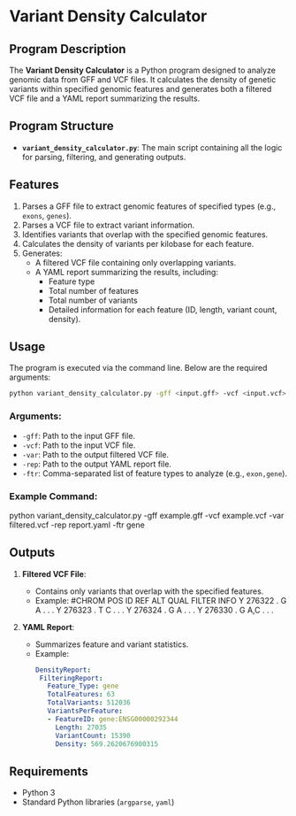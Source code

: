 # Variant Density Calculator

## Program Description
The **Variant Density Calculator** is a Python program designed to analyze genomic data from GFF and VCF files. It calculates the density of genetic variants within specified genomic features and generates both a filtered VCF file and a YAML report summarizing the results.

## Program Structure
- **`variant_density_calculator.py`**: The main script containing all the logic for parsing, filtering, and generating outputs.

## Features
1. Parses a GFF file to extract genomic features of specified types (e.g., `exons`, `genes`).
2. Parses a VCF file to extract variant information.
3. Identifies variants that overlap with the specified genomic features.
4. Calculates the density of variants per kilobase for each feature.
5. Generates:
   - A filtered VCF file containing only overlapping variants.
   - A YAML report summarizing the results, including:
     - Feature type
     - Total number of features
     - Total number of variants
     - Detailed information for each feature (ID, length, variant count, density).

## Usage
The program is executed via the command line. Below are the required arguments:

```bash
python variant_density_calculator.py -gff <input.gff> -vcf <input.vcf> -var <output.vcf> -rep <output.yaml> -ftr <feature_types>
```

### Arguments:
- `-gff`: Path to the input GFF file.
- `-vcf`: Path to the input VCF file.
- `-var`: Path to the output filtered VCF file.
- `-rep`: Path to the output YAML report file.
- `-ftr`: Comma-separated list of feature types to analyze (e.g., `exon,gene`).

### Example Command:
python variant_density_calculator.py -gff example.gff -vcf example.vcf -var filtered.vcf -rep report.yaml -ftr gene


## Outputs
1. **Filtered VCF File**:
   - Contains only variants that overlap with the specified features.
   - Example:
    #CHROM	POS	ID	REF	ALT	QUAL	FILTER	INFO
      Y	276322	.	G	A	.	.	.
      Y	276323	.	T	C	.	.	.
      Y	276324	.	G	A	.	.	.
      Y	276330	.	G	A,C	.	.	.

2. **YAML Report**:
   - Summarizes feature and variant statistics.
   - Example:
     ```yaml
     DensityReport:
      FilteringReport:
        Feature_Type: gene
        TotalFeatures: 63
        TotalVariants: 512036
        VariantsPerFeature:
        - FeatureID: gene:ENSG00000292344
          Length: 27035
          VariantCount: 15390
          Density: 569.2620676900315
     ```

## Requirements
- Python 3
- Standard Python libraries (`argparse`, `yaml`)